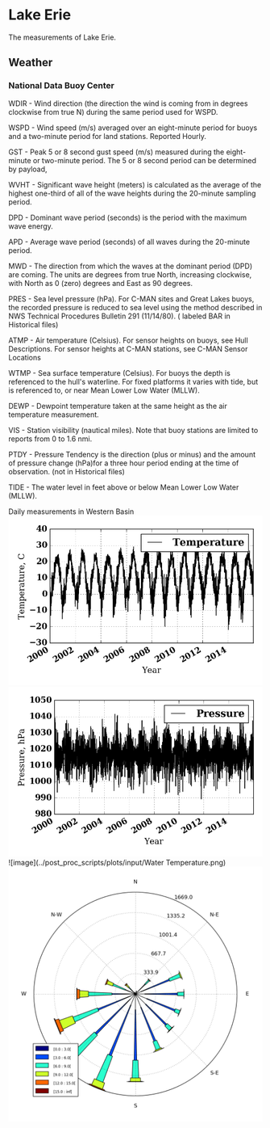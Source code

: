 # Lake Erie
The measurements of Lake Erie.

## Weather

### National Data Buoy Center

WDIR - Wind direction (the direction the wind is coming from in degrees clockwise from true N) during the same period used for WSPD.

WSPD - Wind speed (m/s) averaged over an eight-minute period for buoys and a two-minute period for land stations. Reported Hourly.

GST - Peak 5 or 8 second gust speed (m/s) measured during the eight-minute or two-minute period. The 5 or 8 second period can be determined by payload,

WVHT - Significant wave height (meters) is calculated as the average of the highest one-third of all of the wave heights during the 20-minute sampling period.

DPD - Dominant wave period (seconds) is the period with the maximum wave energy.

APD - Average wave period (seconds) of all waves during the 20-minute period.

MWD - The direction from which the waves at the dominant period (DPD) are coming. The units are degrees from true North, increasing clockwise, with North as 0 (zero) degrees and East as 90 degrees.

PRES - Sea level pressure (hPa). For C-MAN sites and Great Lakes buoys, the recorded pressure is reduced to sea level using the method described in NWS Technical Procedures Bulletin 291 (11/14/80). ( labeled BAR in Historical files)

ATMP - Air temperature (Celsius). For sensor heights on buoys, see Hull Descriptions. For sensor heights at C-MAN stations, see C-MAN Sensor Locations

WTMP - Sea surface temperature (Celsius). For buoys the depth is referenced to the hull's waterline. For fixed platforms it varies with tide, but is referenced to, or near Mean Lower Low Water (MLLW).

DEWP - Dewpoint temperature taken at the same height as the air temperature measurement.

VIS - Station visibility (nautical miles). Note that buoy stations are limited to reports from 0 to 1.6 nmi.

PTDY - Pressure Tendency is the direction (plus or minus) and the amount of pressure change (hPa)for a three hour period ending at the time of observation. (not in Historical files)

TIDE - The water level in feet above or below Mean Lower Low Water (MLLW).

Daily measurements in Western Basin
![image](../post_proc_scripts/plots/input/Temperature.png)
![image](../post_proc_scripts/plots/input/Pressure.png)
![image](../post_proc_scripts/plots/input/Water Temperature.png)
![image](../post_proc_scripts/plots/input/windrose.png)
